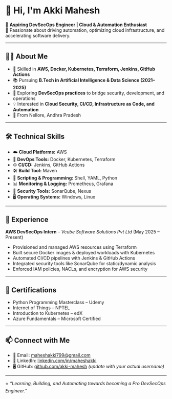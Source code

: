 # 👋 Hi, I'm Akki Mahesh  

🚀 **Aspiring DevSecOps Engineer | Cloud & Automation Enthusiast**  
🎯 Passionate about driving automation, optimizing cloud infrastructure, and accelerating software delivery.  

---

## 🧑‍💻 About Me  
- 🔧 Skilled in **AWS, Docker, Kubernetes, Terraform, Jenkins, GitHub Actions**  
- 📚 Pursuing **B.Tech in Artificial Intelligence & Data Science (2021–2025)**  
- 🌱 Exploring **DevSecOps practices** to bridge security, development, and operations  
- 💡 Interested in **Cloud Security, CI/CD, Infrastructure as Code, and Automation**  
- 📍 From Nellore, Andhra Pradesh  

---

## 🛠️ Technical Skills  
- ☁️ **Cloud Platforms:** AWS  
- 🐳 **DevOps Tools:** Docker, Kubernetes, Terraform  
- ⚙️ **CI/CD:** Jenkins, GitHub Actions  
- 🛠️ **Build Tool:** Maven  
- 📝 **Scripting & Programming:** Shell, YAML, Python  
- 📊 **Monitoring & Logging:** Prometheus, Grafana  
- 🔐 **Security Tools:** SonarQube, Nexus  
- 🖥️ **Operating Systems:** Windows, Linux  

---

## 💼 Experience  
**AWS DevSecOps Intern** – *Vcube Software Solutions Pvt Ltd* (May 2025 – Present)  
- Provisioned and managed AWS resources using Terraform  
- Built secure Docker images & deployed workloads with Kubernetes  
- Automated CI/CD pipelines with Jenkins & GitHub Actions  
- Integrated security tools like SonarQube for static/dynamic analysis  
- Enforced IAM policies, NACLs, and encryption for AWS security  

---

## 📜 Certifications  
- Python Programming Masterclass – Udemy  
- Internet of Things – NPTEL  
- Introduction to Kubernetes – edX  
- Azure Fundamentals – Microsoft Certified  

---

## 📫 Connect with Me  
- 📧 Email: [maheshakki799@gmail.com](mailto:maheshakki799@gmail.com)  
- 💼 LinkedIn: [linkedin.com/in/maheshakki](https://linkedin.com/in/maheshakki)  
- 🖥️ GitHub: [github.com/akki-mahesh](https://github.com/akkimahesh) *(update with your actual username)*  

---

⭐️ *“Learning, Building, and Automating towards becoming a Pro DevSecOps Engineer.”*  

